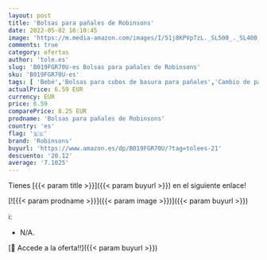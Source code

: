 ```yaml
---
layout: post
title: 'Bolsas para pañales de Robinsons'
date: 2022-05-02 16:10:45
image: 'https://m.media-amazon.com/images/I/51j8KPVp7zL._SL500_._SL400_.jpg'
comments: true
category: ofertas
author: 'tole.es'
slug: 'B019FGR70U-es Bolsas para pañales de Robinsons'
sku: 'B019FGR70U-es'
tags: [ 'Bebé','Bolsas para cubos de basura para pañales','Cambio de pañales','Cubos de basura para pañales y recambios','pañales','robinsons','🇪🇸', ]
actualPrice: 6.59 EUR
currency: EUR
price: 6.59
comparePrice: 8.25 EUR
prodname: 'Bolsas para pañales de Robinsons'
country: 'es'
flag: '🇪🇸'
brand: 'Robinsons'
buyurl: 'https://www.amazon.es/dp/B019FGR70U/?tag=tolees-21'
descuento: '20.12'
average: '7.1025'
---
```


Tienes [{{< param title >}}]({{< param buyurl >}}) en el siguiente enlace!

[![{{< param prodname >}}]({{< param image >}})]({{< param buyurl >}})

ℹ️:

- N/A.

[🛒 Accede a la oferta!!]({{< param buyurl >}})
